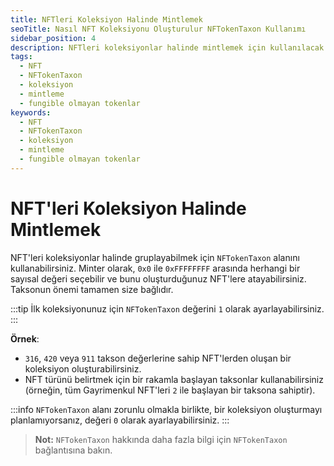 ```yaml
---
title: NFTleri Koleksiyon Halinde Mintlemek
seoTitle: Nasıl NFT Koleksiyonu Oluşturulur NFTokenTaxon Kullanımı
sidebar_position: 4
description: NFTleri koleksiyonlar halinde mintlemek için kullanılacak olan NFTokenTaxon alanı ve detayları hakkında bilgi. Bu yazıda, takson değerlerinin nasıl kullanılacağı ve koleksiyon oluşturma süreci ele alınmaktadır.
tags: 
  - NFT
  - NFTokenTaxon
  - koleksiyon
  - mintleme
  - fungible olmayan tokenlar
keywords: 
  - NFT
  - NFTokenTaxon
  - koleksiyon
  - mintleme
  - fungible olmayan tokenlar
---
```


# NFT'leri Koleksiyon Halinde Mintlemek

NFT'leri koleksiyonlar halinde gruplayabilmek için `NFTokenTaxon` alanını kullanabilirsiniz. Minter olarak, `0x0` ile `0xFFFFFFFF` arasında herhangi bir sayısal değeri seçebilir ve bunu oluşturduğunuz NFT'lere atayabilirsiniz. Taksonun önemi tamamen size bağlıdır.

:::tip
İlk koleksiyonunuz için `NFTokenTaxon` değerini `1` olarak ayarlayabilirsiniz.
:::

**Örnek**:
- `316`, `420` veya `911` takson değerlerine sahip NFT'lerden oluşan bir koleksiyon oluşturabilirsiniz.
- NFT türünü belirtmek için bir rakamla başlayan taksonlar kullanabilirsiniz (örneğin, tüm Gayrimenkul NFT'leri `2` ile başlayan bir taksona sahiptir).

:::info
`NFTokenTaxon` alanı zorunlu olmakla birlikte, bir koleksiyon oluşturmayı planlamıyorsanız, değeri `0` olarak ayarlayabilirsiniz.
:::

> **Not:** `NFTokenTaxon` hakkında daha fazla bilgi için `NFTokenTaxon` bağlantısına bakın.